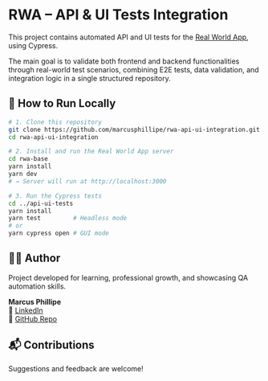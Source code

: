 # RWA – API & UI Tests Integration

This project contains automated API and UI tests for the [Real World App](https://github.com/cypress-io/cypress-realworld-app.git), using Cypress.

The main goal is to validate both frontend and backend functionalities through real-world test scenarios, combining E2E tests, data validation, and integration logic in a single structured repository.

## 🚀 How to Run Locally

```bash
# 1. Clone this repository
git clone https://github.com/marcusphillipe/rwa-api-ui-integration.git
cd rwa-api-ui-integration

# 2. Install and run the Real World App server
cd rwa-base
yarn install
yarn dev
# → Server will run at http://localhost:3000

# 3. Run the Cypress tests
cd ../api-ui-tests
yarn install
yarn test         # Headless mode
# or
yarn cypress open # GUI mode
```

## 👨‍💻 Author

Project developed for learning, professional growth, and showcasing QA automation skills.

**Marcus Phillipe**  
🔗 [LinkedIn](https://www.linkedin.com/in/marcusparamos/)  
📁 [GitHub Repo](https://github.com/marcusphillipe/rwa-api-ui-integration.git)

## 📬 Contributions

Suggestions and feedback are welcome!

